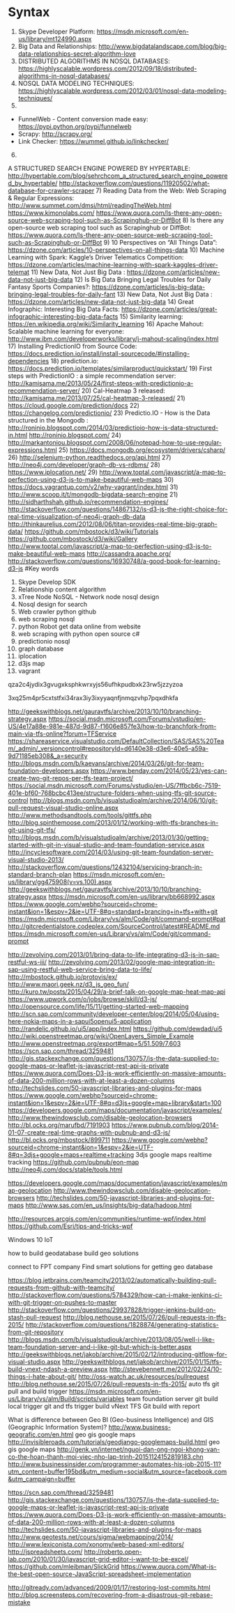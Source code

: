 # Syntax
1) Skype Developer Platform: https://msdn.microsoft.com/en-us/library/mt124990.aspx
2) Big Data and Relationships: http://www.bigdatalandscape.com/blog/big-data-relationships-secret-algorithm-love
3) DISTRIBUTED ALGORITHMS IN NOSQL DATABASES: https://highlyscalable.wordpress.com/2012/09/18/distributed-algorithms-in-nosql-databases/
4) NOSQL DATA MODELING TECHNIQUES: https://highlyscalable.wordpress.com/2012/03/01/nosql-data-modeling-techniques/
5) 
- FunnelWeb - Content conversion made easy: https://pypi.python.org/pypi/funnelweb
- Scrapy: http://scrapy.org/
- Link Checker: https://wummel.github.io/linkchecker/
6) 
A STRUCTURED SEARCH ENGINE POWERED BY HYPERTABLE: http://hypertable.com/blog/sehrchcom_a_structured_search_engine_powered_by_hypertable/
http://stackoverflow.com/questions/11920502/what-database-for-crawler-scraper
7) Reading Data from the Web: Web Scraping & Regular Expressions: http://www.summet.com/dmsi/html/readingTheWeb.html
https://www.kimonolabs.com/
https://www.quora.com/Is-there-any-open-source-web-scraping-tool-such-as-Scrapinghub-or-DiffBot
8) Is there any open-source web scraping tool such as Scrapinghub or DiffBot: https://www.quora.com/Is-there-any-open-source-web-scraping-tool-such-as-Scrapinghub-or-DiffBot
9) 10 Perspectives on “All Things Data”: https://dzone.com/articles/10-perspectives-on-all-things-data
10) Machine Learning with Spark: Kaggle’s Driver Telematics Competition: https://dzone.com/articles/machine-learning-with-spark-kaggles-driver-telemat
11) New Data, Not Just Big Data : https://dzone.com/articles/new-data-not-just-big-data
12) Is Big Data Bringing Legal Troubles for Daily Fantasy Sports Companies?: https://dzone.com/articles/is-big-data-bringing-legal-troubles-for-daily-fant
13) New Data, Not Just Big Data : https://dzone.com/articles/new-data-not-just-big-data
14) Great Infographic: Interesting Big Data Facts: https://dzone.com/articles/great-infographic-interesting-big-data-facts
15) Similarity learning: https://en.wikipedia.org/wiki/Similarity_learning
16) Apache Mahout: Scalable machine learning for everyone: http://www.ibm.com/developerworks/library/j-mahout-scaling/index.html
17) Installing PredictionIO from Source Code: https://docs.prediction.io/install/install-sourcecode/#installing-dependencies
18) prediction.io: https://docs.prediction.io/templates/similarproduct/quickstart/
19) First steps with PredictionIO : a simple recommendation server: http://kamisama.me/2013/05/24/first-steps-with-predictionio-a-recommendation-server/
20) Cal-Heatmap 3 released: http://kamisama.me/2013/07/25/cal-heatmap-3-released/
21) https://cloud.google.com/prediction/docs
22) https://changelog.com/predictionio/
23) Predictio.IO - How is the Data structured in the Mongodb : http://roninio.blogspot.com/2014/03/predictioio-how-is-data-structured-in.html
http://roninio.blogspot.com/
24) http://markantoniou.blogspot.com/2008/06/notepad-how-to-use-regular-expressions.html
25) https://docs.mongodb.org/ecosystem/drivers/csharp/
26) http://selenium-python.readthedocs.org/api.html
27) http://neo4j.com/developer/graph-db-vs-rdbms/
28) https://www.iplocation.net/
29) http://www.toptal.com/javascript/a-map-to-perfection-using-d3-js-to-make-beautiful-web-maps
30) https://docs.vagrantup.com/v2/why-vagrant/index.html
31) http://www.scoop.it/t/mongodb-bigdata-search-engine
21) http://sidharthshah.github.io/recommendation-engines/
http://stackoverflow.com/questions/14867132/is-d3-js-the-right-choice-for-real-time-visualization-of-neo4j-graph-db-data
http://thinkaurelius.com/2012/08/06/titan-provides-real-time-big-graph-data/
https://github.com/mbostock/d3/wiki/Tutorials
https://github.com/mbostock/d3/wiki/Gallery
http://www.toptal.com/javascript/a-map-to-perfection-using-d3-js-to-make-beautiful-web-maps
http://cassandra.apache.org/
http://stackoverflow.com/questions/16930748/a-good-book-for-learning-d3-js
#Key words
1) Skype Develop SDK
2) Relationship content algorithm
3) xTree Node NoSQL - Network node nosql design
4) Nosql design for search
5) Web crawler python github
6) web scraping nosql
7) python Robot get data online from website
8) web scraping with python open source c#
9) predictionio nosql
10) graph database
11) iplocation
12) d3js map
13) vagrant



qza2c4jydix3gvugxksphkwrxyjs56ufhkpudbxk23rw5jzzyzoa

3xq25m4pr5cxtstfxi34rax3iy3ixyyaqnfjnmqzvhp7pqxdhkfa

http://geekswithblogs.net/gauravtfs/archive/2013/10/10/branching-strategy.aspx
https://social.msdn.microsoft.com/Forums/vstudio/en-US/4e17a88e-981e-487d-9d87-f1606e857fe3/how-to-branchfork-from-main-via-tfs-online?forum=TFService
https://shareaservice.visualstudio.com/DefaultCollection/SAS/SAS%20Team/_admin/_versioncontrol#repositoryId=d6140e38-d3e6-40e5-a59a-9d71185eb308&_a=security
http://blogs.msdn.com/b/kaevans/archive/2014/03/26/git-for-team-foundation-developers.aspx
https://www.benday.com/2014/05/23/yes-can-create-two-git-repos-per-tfs-team-project/
https://social.msdn.microsoft.com/Forums/vstudio/en-US/7ffbcb6c-7519-401e-bf60-768bcbc413ee/structure-folders-when-using-tfs-git-source-control
http://blogs.msdn.com/b/visualstudioalm/archive/2014/06/10/git-pull-request-visual-studio-online.aspx
http://www.methodsandtools.com/tools/gittfs.php
http://blog.spinthemoose.com/2013/01/12/working-with-tfs-branches-in-git-using-git-tfs/
http://blogs.msdn.com/b/visualstudioalm/archive/2013/01/30/getting-started-with-git-in-visual-studio-and-team-foundation-service.aspx
http://incyclesoftware.com/2014/03/using-git-team-foundation-server-visual-studio-2013/
http://stackoverflow.com/questions/12432104/servicing-branch-in-standard-branch-plan
https://msdn.microsoft.com/en-us/library/gg475908(v=vs.100).aspx
http://geekswithblogs.net/gauravtfs/archive/2013/10/10/branching-strategy.aspx
https://msdn.microsoft.com/en-us/library/bb668992.aspx
https://www.google.com/webhp?sourceid=chrome-instant&ion=1&espv=2&ie=UTF-8#q=standard+brancing+in+tfs+with+git
https://msdn.microsoft.com/Library/vs/alm/Code/git/command-prompt#pat
http://gitcredentialstore.codeplex.com/SourceControl/latest#README.md
https://msdn.microsoft.com/en-us/Library/vs/alm/Code/git/command-prompt



http://zevolving.com/2013/01/bring-data-to-life-integrating-d3-js-in-sap-restful-ws-iii/
http://zevolving.com/2013/02/google-map-integration-in-sap-using-restful-web-service-bring-data-to-life/
http://mbostock.github.io/protovis/ex/
http://www.maori.geek.nz/d3_js_geo_fun/
http://kuro.tw/posts/2015/04/29/a-brief-talk-on-google-map-heat-map-api
https://www.upwork.com/o/jobs/browse/skill/d3-js/
http://opensource.com/life/15/11/getting-started-web-mapping
http://scn.sap.com/community/developer-center/blog/2014/05/04/using-here-nokia-maps-in-a-sapui5openui5-application
http://randelic.github.io/ui5/app/index.html
https://github.com/dewdad/ui5
http://wiki.openstreetmap.org/wiki/OpenLayers_Simple_Example
http://www.openstreetmap.org/export#map=5/51.509/7.603
https://scn.sap.com/thread/3259481
http://gis.stackexchange.com/questions/130757/is-the-data-supplied-to-google-maps-or-leaflet-js-javascript-rest-api-is-private
https://www.quora.com/Does-D3-js-work-efficiently-on-massive-amounts-of-data-200-million-rows-with-at-least-a-dozen-columns
http://techslides.com/50-javascript-libraries-and-plugins-for-maps
https://www.google.com/webhp?sourceid=chrome-instant&ion=1&espv=2&ie=UTF-8#q=d3js+google+map+library&start=100
https://developers.google.com/maps/documentation/javascript/examples/
http://www.thewindowsclub.com/disable-geolocation-browsers
http://bl.ocks.org/marufbd/7191903
https://www.pubnub.com/blog/2014-01-07-create-real-time-graphs-with-pubnub-and-d3-js/
http://bl.ocks.org/mbostock/899711
https://www.google.com/webhp?sourceid=chrome-instant&ion=1&espv=2&ie=UTF-8#q=3djs+google+maps+realtime+tracking
3djs google maps realtime tracking
https://github.com/pubnub/eon-map
http://neo4j.com/docs/stable/tools.html


https://developers.google.com/maps/documentation/javascript/examples/map-geolocation
http://www.thewindowsclub.com/disable-geolocation-browsers
http://techslides.com/50-javascript-libraries-and-plugins-for-maps
http://www.sas.com/en_us/insights/big-data/hadoop.html

http://resources.arcgis.com/en/communities/runtime-wpf/index.html
https://github.com/Esri/tips-and-tricks-wpf

Windows 10 IoT

how to build geodatabase
build geo solutions

connect to FPT company
Find smart solutions for getting geo database




https://blog.jetbrains.com/teamcity/2013/02/automatically-building-pull-requests-from-github-with-teamcity/
http://stackoverflow.com/questions/5784329/how-can-i-make-jenkins-ci-with-git-trigger-on-pushes-to-master
http://stackoverflow.com/questions/29937828/trigger-jenkins-build-on-stash-pull-request
http://blog.nethouse.se/2015/07/26/pull-requests-in-tfs-2015/
http://stackoverflow.com/questions/1828874/generating-statistics-from-git-repository
http://blogs.msdn.com/b/visualstudiouk/archive/2013/08/05/well-i-like-team-foundation-server-and-i-like-git-but-which-is-better.aspx
http://geekswithblogs.net/jakob/archive/2015/02/12/introducing-gitflow-for-visual-studio.aspx
http://geekswithblogs.net/jakob/archive/2015/01/15/tfs-build-vnext-ndash-a-preview.aspx
http://stevebennett.me/2012/02/24/10-things-i-hate-about-git/
http://oss-watch.ac.uk/resources/pullrequest
http://blog.nethouse.se/2015/07/26/pull-requests-in-tfs-2015/
auto tfs git pull and build trigger
https://msdn.microsoft.com/en-us/Library/vs/alm/Build/scripts/variables
team foundation server git build local trigger
git and tfs trigger build vNext
TFS Git build with report

What is difference between Geo BI (Geo-business Intelligence) and GIS (Geographic Information System)?
http://www.business-geografic.com/en.html
geo gis google maps
http://invisibleroads.com/tutorials/geodjango-googlemaps-build.html
geo gis google maps
http://genk.vn/internet/nguoi-dan-ong-ngoi-khong-van-co-the-hoan-thanh-moi-viec-nho-lap-trinh-20151124152819183.chn
http://www.businessinsider.com/programmer-automates-his-job-2015-11?utm_content=buffer195bd&utm_medium=social&utm_source=facebook.com&utm_campaign=buffer

https://scn.sap.com/thread/3259481
http://gis.stackexchange.com/questions/130757/is-the-data-supplied-to-google-maps-or-leaflet-js-javascript-rest-api-is-private
https://www.quora.com/Does-D3-js-work-efficiently-on-massive-amounts-of-data-200-million-rows-with-at-least-a-dozen-columns
http://techslides.com/50-javascript-libraries-and-plugins-for-maps
http://www.geotests.net/cours/sigma/webmapping/2014/
http://www.lexiconista.com/xonomy/web-based-xml-editors/
http://jspreadsheets.com/
http://roberto.open-lab.com/2010/01/30/javascript-grid-editor-i-want-to-be-excel/
https://github.com/mleibman/SlickGrid
https://www.quora.com/What-is-the-best-open-source-JavaScript-spreadsheet-implementation

http://gitready.com/advanced/2009/01/17/restoring-lost-commits.html
http://blog.screensteps.com/recovering-from-a-disastrous-git-rebase-mistake